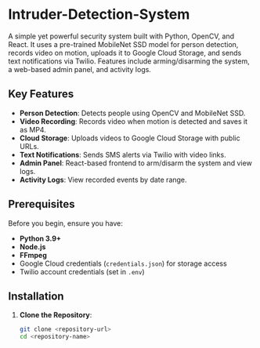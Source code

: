 # Intruder-Detection-System



A simple yet powerful security system built with Python, OpenCV, and React. It uses a pre-trained MobileNet SSD model for person detection, records video on motion, uploads it to Google Cloud Storage, and sends text notifications via Twilio. Features include arming/disarming the system, a web-based admin panel, and activity logs.

## Key Features
- **Person Detection**: Detects people using OpenCV and MobileNet SSD.
- **Video Recording**: Records video when motion is detected and saves it as MP4.
- **Cloud Storage**: Uploads videos to Google Cloud Storage with public URLs.
- **Text Notifications**: Sends SMS alerts via Twilio with video links.
- **Admin Panel**: React-based frontend to arm/disarm the system and view logs.
- **Activity Logs**: View recorded events by date range.

## Prerequisites
Before you begin, ensure you have:
- **Python 3.9+**
- **Node.js**
- **FFmpeg**
- Google Cloud credentials (`credentials.json`) for storage access
- Twilio account credentials (set in `.env`)

## Installation
1. **Clone the Repository**:
   ```bash
   git clone <repository-url>
   cd <repository-name>
